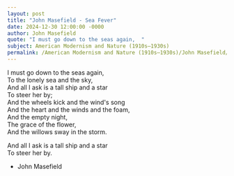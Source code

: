 ```yaml
---
layout: post
title: "John Masefield - Sea Fever"
date: 2024-12-30 12:00:00 -0000
author: John Masefield
quote: "I must go down to the seas again,  "
subject: American Modernism and Nature (1910s–1930s)
permalink: /American Modernism and Nature (1910s–1930s)/John Masefield/John Masefield - Sea Fever
---
```


I must go down to the seas again,  
To the lonely sea and the sky,  
And all I ask is a tall ship and a star  
To steer her by;  
And the wheels kick and the wind's song  
And the heart and the winds and the foam,  
And the empty night,  
The grace of the flower,  
And the willows sway in the storm.

And all I ask is a tall ship and a star  
To steer her by.

- John Masefield
